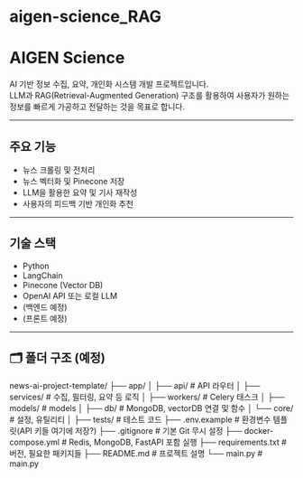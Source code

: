 # aigen-science_RAG

#  AIGEN Science

AI 기반 정보 수집, 요약, 개인화 시스템 개발 프로젝트입니다.  
LLM과 RAG(Retrieval-Augmented Generation) 구조를 활용하여 사용자가 원하는 정보를 빠르게 가공하고 전달하는 것을 목표로 합니다.

---

##  주요 기능

- 뉴스 크롤링 및 전처리
- 뉴스 벡터화 및 Pinecone 저장
- LLM을 활용한 요약 및 기사 재작성
- 사용자의 피드백 기반 개인화 추천

---

##  기술 스택

- Python
- LangChain
- Pinecone (Vector DB)
- OpenAI API 또는 로컬 LLM
- (백엔드 예정)
- (프론트 예정)
  

---

## 🗂 폴더 구조 (예정)
news-ai-project-template/
├── app/
│   ├── api/              # API 라우터
│   ├── services/         # 수집, 필터링, 요약 등 로직
│   ├── workers/          # Celery 태스크
│   ├── models/           # models
│   ├── db/               # MongoDB, vectorDB 연결 및 함수
│   └── core/             # 설정, 유틸리티
│
├── tests/                # 테스트 코드
├── .env.example          # 환경변수 템플릿(API 키들 여기에 저장?)
├── .gitignore            # 기본 Git 무시 설정
├── docker-compose.yml    # Redis, MongoDB, FastAPI 포함 실행
├── requirements.txt      # 버전, 필요한 패키지들
├── README.md             # 프로젝트 설명
└── main.py               # main.py

